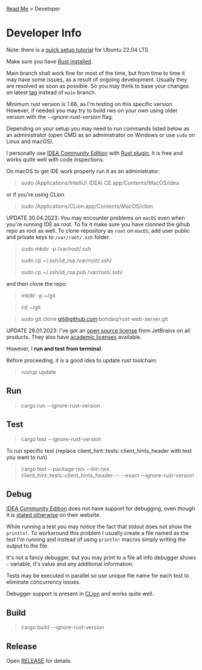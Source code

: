 [Read Me](README.md) > Developer

# Developer Info

Note: there is a [quick setup tutorial](DEVELOPER/UBUNTU_LTS_DEVELOPER_SETUP.md) for Ubuntu 22.04 LTS

Make sure you have [Rust installed](https://www.rust-lang.org/tools/install).

Main branch shall work fine for most of the time, but from time to time it may have some issues, as a result of ongoing development. Usually they are resolved as soon as possible. So you may think to base your changes on latest [tag](https://github.com/bohdaq/rust-web-server/tags) instead of `main` branch.

Minimum rust version is 1.66, as I'm testing on this specific version. However, if needed you may try to build rws on your own using older version with the _--ignore-rust-version_ flag.

Depending on your setup you may need to run commands listed below as an administrator (open CMD as an administrator on Windows or use `sudo` on Linux and macOS).

I personally use [IDEA Community Edition](https://www.jetbrains.com/idea/download/) with [Rust plugin](https://www.jetbrains.com/rust/), it is free and works quite well with code inspections.

On macOS to get IDE work properly run it as an administrator:

> sudo /Applications/IntelliJ\ IDEA\ CE.app/Contents/MacOS/idea

or if you're using CLion

> sudo /Applications/CLion.app/Contents/MacOS/clion

UPDATE 30.04.2023: You may encounter problems on `macOS` even when you're running IDE as root. To fix it make sure you have clonned the gihub repo as root as well. To clone repository as `root` on `macOS`, add user public and private keys to `/var/root/.ssh` folder.

> sudo mkdir -p /var/root/.ssh
> 
> sudo cp ~/.ssh/id_rsa /var/root/.ssh/
> 
> sudo cp ~/.ssh/id_rsa.pub /var/root/.ssh/


and then clone the repo:

> mkdir -p ~/git

> cd ~/git

> sudo git clone git@github.com:bohdaq/rust-web-server.git

UPDATE 28.01.2023: I've got an [open source license](https://www.jetbrains.com/community/opensource/) from JetBrains on all products. They also have [academic licenses](https://www.jetbrains.com/community/education/) available.

However, I **run and test from terminal**. 

Before proceeding, it is a good idea to update rust toolchain:
> rustup update

## Run
> cargo run --ignore-rust-version

## Test
> cargo test --ignore-rust-version

To run specific test (replace client_hint::tests::client_hints_header with test you want to run)

> cargo test --package rws --bin rws client_hint::tests::client_hints_header -- --exact --ignore-rust-version

## Debug

[IDEA Community Edition](https://plugins.jetbrains.com/plugin/8182-rust/docs/rust-debugging.html) does not have support for debugging, even though it is [stated otherwise](https://www.jetbrains.com/idea/download/) on their website.

While running a test you may notice the fact that stdout does not show the `println!`. To workaround this problem I usually create a file named as the test I'm running and instead of using `println!` macros simply writing the output to the file.

It's not a fancy debugger, but you may print to a file all info debugger shows - variable, it's value and any additional information.

Tests may be executed in parallel so use unique file name for each test to eliminate concurrency issues.

Debugger support is present in [CLion](https://www.jetbrains.com/clion/) and works quite well.


## Build
> cargo build --ignore-rust-version

## Release
Open [RELEASE](RELEASE.md) for details.